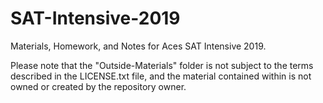# SAT-Intensive-2019
Materials, Homework, and Notes for Aces SAT Intensive 2019.

Please note that the "Outside-Materials" folder is not subject to the terms described in the LICENSE.txt file, and the material contained within is not owned or created by the repository owner.
